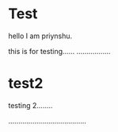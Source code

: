 # Test
hello I am priynshu.

this is for testing......
.................
# test2
testing 2........

.......................................

